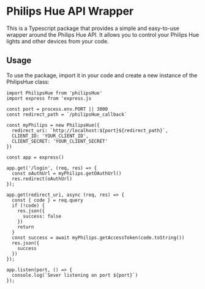 # Philips Hue API Wrapper

This is a Typescript package that provides a simple and easy-to-use wrapper around the Philips Hue API. It allows you to control your Philips Hue lights and other devices from your code.

## Usage

To use the package, import it in your code and create a new instance of the PhilipsHue class:

```
import PhilipsHue from 'philipsHue'
import express from 'express.js

const port = process.env.PORT || 3000
const redirect_path = `/philipsHue_callback`

const myPhilips = new PhilipsHue({
  redirect_uri: `http://localhost:${port}${redirect_path}`,
  CLIENT_ID: 'YOUR_CLIENT_ID',
  CLIENT_SECRET: 'YOUR_CLIENT_SECRET'
})

const app = express()

app.get('/login', (req, res) => {
  const oAuthUrl = myPhilips.getOAuthUrl()
  res.redirect(oAuthUrl)
});

app.get(redirect_uri, async (req, res) => {
  const { code } = req.query
  if (!code) {
    res.json({
      success: false
    })
    return
  }
  const success = await myPhilips.getAccessToken(code.toString())
  res.json({
    success
  })
});

app.listen(port, () => {
  console.log(`Sever listening on port ${port}`)
});
```
